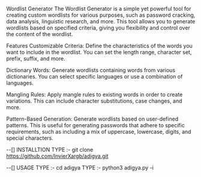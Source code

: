 Wordlist Generator
The Wordlist Generator is a simple yet powerful tool for creating custom wordlists for various purposes, such as password cracking, data analysis, linguistic research, and more. This tool allows you to generate wordlists based on specified criteria, giving you flexibility and control over the content of the wordlist.

Features
Customizable Criteria: Define the characteristics of the words you want to include in the wordlist. You can set the length range, character set, prefix, suffix, and more.

Dictionary Words: Generate wordlists containing words from various dictionaries. You can select specific languages or use a combination of languages.

Mangling Rules: Apply mangle rules to existing words in order to create variations. This can include character substitutions, case changes, and more.

Pattern-Based Generation: Generate wordlists based on user-defined patterns. This is useful for generating passwords that adhere to specific requirements, such as including a mix of uppercase, lowercase, digits, and special characters.


--[] INSTALLTION
     TYPE :- git clone https://github.com/InvierXargb/adigya.git

--[] USAGE 
     TYPE :- cd adigya
     TYPE :- python3 adigya.py -i
     
